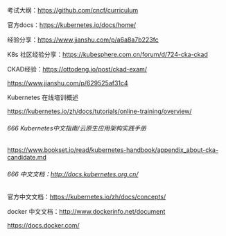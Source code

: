 

考试大纲：https://github.com/cncf/curriculum

官方docs：https://kubernetes.io/docs/home/

经验分享：https://www.jianshu.com/p/a6a8a7b223fc

K8s 社区经验分享：https://kubesphere.com.cn/forum/d/724-cka-ckad

CKAD经验：https://ottodeng.io/post/ckad-exam/

https://www.jianshu.com/p/629525af31c4

Kubernetes 在线培训概述

https://kubernetes.io/zh/docs/tutorials/online-training/overview/

###### 666 Kubernetes中文指南/云原生应用架构实践手册

https://www.bookset.io/read/kubernetes-handbook/appendix_about-cka-candidate.md

###### 666 中文文档：http://docs.kubernetes.org.cn/

官方中文文档：https://kubernetes.io/zh/docs/concepts/





docker 中文文档：http://www.dockerinfo.net/document

https://docs.docker.com/